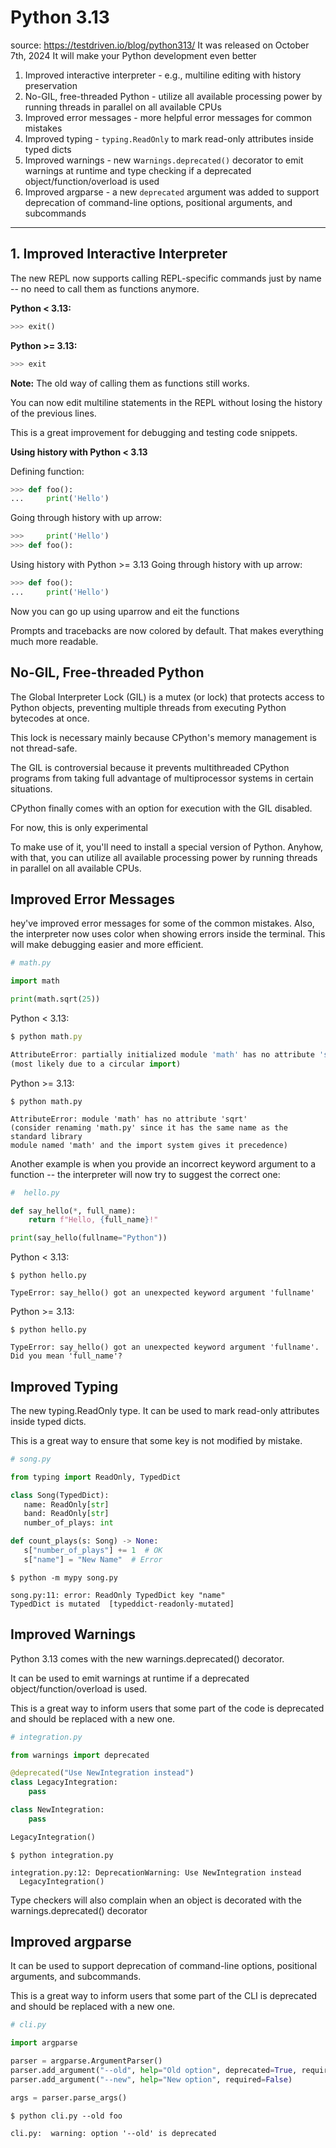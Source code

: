 # Python 3.13

source: <https://testdriven.io/blog/python313/>
It was released on October 7th, 2024
It will make your Python development even better

1. Improved interactive interpreter - e.g., multiline editing with history preservation
2. No-GIL, free-threaded Python - utilize all available processing power by running threads in parallel on all available CPUs
3. Improved error messages - more helpful error messages for common mistakes
4. Improved typing - `typing.ReadOnly` to mark read-only attributes inside typed dicts
5. Improved warnings - new w`arnings.deprecated()` decorator to emit warnings at runtime and type checking if a deprecated object/function/overload is used
6. Improved argparse - a new `deprecated` argument was added to support deprecation of command-line options, positional arguments, and subcommands

---

## 1. Improved Interactive Interpreter

The new REPL now supports calling REPL-specific commands just by name -- no need to call them as functions anymore.

**Python < 3.13:**

```py
>>> exit()
```

**Python >= 3.13:**

```py
>>> exit
```

**Note:**
The old way of calling them as functions still works.

You can now edit multiline statements in the REPL without losing the history of the previous lines.

This is a great improvement for debugging and testing code snippets.

**Using history with Python < 3.13**

Defining function:

```py
>>> def foo():
...     print('Hello')
```

Going through history with up arrow:

```py
>>>     print('Hello')
>>> def foo():
```

Using history with Python >= 3.13
Going through history with up arrow:

```py
>>> def foo():
...     print('Hello')
```

Now you can go up using uparrow  and eit the functions

Prompts and tracebacks are now colored by default. That makes everything much more readable.

## No-GIL, Free-threaded Python

The Global Interpreter Lock (GIL) is a mutex (or lock) that protects access to Python objects, preventing multiple threads from executing Python bytecodes at once.

This lock is necessary mainly because CPython's memory management is not thread-safe.

The GIL is controversial because it prevents multithreaded CPython programs from taking full advantage of multiprocessor systems in certain situations.

CPython finally comes with an option for execution with the GIL disabled.

For now, this is only experimental

To make use of it, you'll need to install a special version of Python. Anyhow, with that, you can utilize all available processing power by running threads in parallel on all available CPUs.

## Improved Error Messages

hey've improved error messages for some of the common mistakes. Also, the interpreter now uses color when showing errors inside the terminal. This will make debugging easier and more efficient.

```py
# math.py

import math

print(math.sqrt(25))

```

Python < 3.13:

```js
$ python math.py

AttributeError: partially initialized module 'math' has no attribute 'sqrt'
(most likely due to a circular import)
```

Python >= 3.13:

```
$ python math.py

AttributeError: module 'math' has no attribute 'sqrt'
(consider renaming 'math.py' since it has the same name as the standard library
module named 'math' and the import system gives it precedence)
```

Another example is when you provide an incorrect keyword argument to a function -- the interpreter will now try to suggest the correct one:

```py
#  hello.py

def say_hello(*, full_name):
    return f"Hello, {full_name}!"

print(say_hello(fullname="Python"))
```

Python < 3.13:

```
$ python hello.py

TypeError: say_hello() got an unexpected keyword argument 'fullname'
```

Python >= 3.13:

```
$ python hello.py

TypeError: say_hello() got an unexpected keyword argument 'fullname'.
Did you mean 'full_name'?
```

## Improved Typing

The new typing.ReadOnly type. It can be used to mark read-only attributes inside typed dicts.

This is a great way to ensure that some key is not modified by mistake.

```py
# song.py

from typing import ReadOnly, TypedDict

class Song(TypedDict):
   name: ReadOnly[str]
   band: ReadOnly[str]
   number_of_plays: int

def count_plays(s: Song) -> None:
   s["number_of_plays"] += 1  # OK
   s["name"] = "New Name"  # Error
```

```
$ python -m mypy song.py

song.py:11: error: ReadOnly TypedDict key "name"
TypedDict is mutated  [typeddict-readonly-mutated]
```

## Improved Warnings

Python 3.13 comes with the new warnings.deprecated() decorator.

It can be used to emit warnings at runtime if a deprecated object/function/overload is used.

This is a great way to inform users that some part of the code is deprecated and should be replaced with a new one.

```py
# integration.py

from warnings import deprecated

@deprecated("Use NewIntegration instead")
class LegacyIntegration:
    pass

class NewIntegration:
    pass

LegacyIntegration()

```

```
$ python integration.py

integration.py:12: DeprecationWarning: Use NewIntegration instead
  LegacyIntegration()
```

Type checkers will also complain when an object is decorated with the warnings.deprecated() decorator

## Improved argparse

It can be used to support deprecation of command-line options, positional arguments, and subcommands.

This is a great way to inform users that some part of the CLI is deprecated and should be replaced with a new one.

```py
# cli.py

import argparse

parser = argparse.ArgumentParser()
parser.add_argument("--old", help="Old option", deprecated=True, required=False)
parser.add_argument("--new", help="New option", required=False)

args = parser.parse_args()
```

```
$ python cli.py --old foo

cli.py:  warning: option '--old' is deprecated
```
